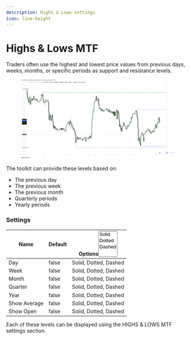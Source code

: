 ```yaml
---
description: Highs & Lows settings
icon: line-height
---
```


# Highs & Lows MTF

Traders often use the highest and lowest price values from previous days, weeks, months, or specific periods as support and resistance levels.

<figure><img src="../../.gitbook/assets/docs-hl-001.png" alt=""><figcaption></figcaption></figure>

The toolkit can provide these levels based on:

* The previous day
* The previous week
* The previous month
* Quarterly periods
* Yearly periods

### Settings

<table><thead><tr><th>Name</th><th>Default</th><th>Options<select multiple><option value="6VvdyiUL7H1x" label="Solid" color="blue"></option><option value="qHpE4LG8FW5k" label="Dotted" color="blue"></option><option value="smESmabKUdEr" label="Dashed" color="blue"></option></select></th></tr></thead><tbody><tr><td>Day</td><td>false</td><td><span data-option="6VvdyiUL7H1x">Solid, </span><span data-option="qHpE4LG8FW5k">Dotted, </span><span data-option="smESmabKUdEr">Dashed</span></td></tr><tr><td>Week</td><td>false</td><td><span data-option="6VvdyiUL7H1x">Solid, </span><span data-option="qHpE4LG8FW5k">Dotted, </span><span data-option="smESmabKUdEr">Dashed</span></td></tr><tr><td>Month</td><td>false</td><td><span data-option="6VvdyiUL7H1x">Solid, </span><span data-option="qHpE4LG8FW5k">Dotted, </span><span data-option="smESmabKUdEr">Dashed</span></td></tr><tr><td>Quarter</td><td>false</td><td><span data-option="6VvdyiUL7H1x">Solid, </span><span data-option="qHpE4LG8FW5k">Dotted, </span><span data-option="smESmabKUdEr">Dashed</span></td></tr><tr><td>Year</td><td>false</td><td><span data-option="6VvdyiUL7H1x">Solid, </span><span data-option="qHpE4LG8FW5k">Dotted, </span><span data-option="smESmabKUdEr">Dashed</span></td></tr><tr><td>Show Average</td><td>false</td><td><span data-option="6VvdyiUL7H1x">Solid, </span><span data-option="qHpE4LG8FW5k">Dotted, </span><span data-option="smESmabKUdEr">Dashed</span></td></tr><tr><td>Show Open</td><td>false</td><td><span data-option="6VvdyiUL7H1x">Solid, </span><span data-option="qHpE4LG8FW5k">Dotted, </span><span data-option="smESmabKUdEr">Dashed</span></td></tr></tbody></table>

Each of these levels can be displayed using the HIGHS & LOWS MTF settings section.
